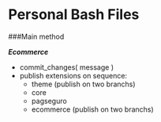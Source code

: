 Personal Bash Files
============

###Main method

***Ecommerce***

* commit_changes( message )
 * publish extensions on sequence:
   * theme (publish on two branchs)
   * core
   * pagseguro
   * ecommerce (publish on two branchs)
